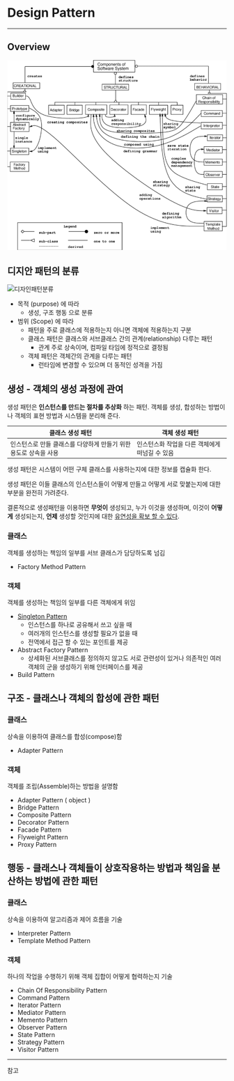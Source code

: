 # Design Pattern

---

## Overview

![DesignPattern Overview](https://github.com/DavidEugen/DavidEugen.github.io/blob/main/img/posts/Design-Patterns-Relationships.png?raw=true)



## 디지안 패턴의 분류

![디자인패턴분류](https://user-images.githubusercontent.com/10527294/165739867-afef22cb-a546-4499-89e3-1c5b22847300.jpeg)

- 목적 (purpose) 에 따라 
  - 생성, 구조 행동 으로 분류
- 범위 (Scope) 에 따라
  - 패턴을 주로 클래스에 적용하는지 아니면 객체에 적용하는지 구분
  - 클래스 패턴은 클래스와 서브클래스 간의 관계(relationship) 다루는 패턴
    - 관계 주로 상속이며, 컴파일 타임에 정적으로 결정됨
  - 객체 패턴은 객체간의 관계을 다루는 패턴
    - 런타임에 변경할 수 있으며 더 동적인 성격을 가짐



## 생성 - 객체의 생성 과정에 관여

생성 패턴은 **인스턴스를 만드는 절차를 추상화** 하는 패턴. 객체를 생성, 합성하는 방법이나 객체의 표현 방법과 시스템을 분리해 준다. 

| 클래스 생성 패턴                                             | 객체 생성 패턴                                 |
| ------------------------------------------------------------ | ---------------------------------------------- |
| 인스턴스로 만들 클래스를 다양하게 만들기 위한 용도로 상속을 사용 | 인스턴스화 작업을 다른 객체에게 떠넘길 수 있음 |

생성 패턴은 시스템이 어떤 구체 클래스를 사용하는지에 대한 정보를 캡슐화 한다.

생성 패턴은 이들 클래스의 인스턴스들이 어떻게 만들고 어떻게 서로 맞붙는지에 대한 부분을 완전히 가려준다.

결론적으로 생성패턴을 이용하면 **무엇이** 생성되고, 누가 이것을 생성하며, 이것이 **어떻게** 생성되는지, **언제** 생성할 것인지에 대한 <u>유연성을 확보 할 수 있다</u>.

### 클래스

객체를 생성하는 책임의 일부를 서브 클래스가 담당하도록 넘김

- Factory Method Pattern

### 객체

객체를 생성하는 책임의 일부를 다른 객체에게 위임

- [Singleton Pattern][싱글톤패턴_URL]
  - 인스턴스를 하나로 공유해서 쓰고 싶을 때
  - 여러개의 인스턴스를 생성할 필요가 없을 때
  - 전역에서 접근 할 수 있는 포인트를 제공
- Abstract Factory Pattern
  - 상세화된 서브클래스를 정의하지 않고도 서로 관련성이 있거나 의존적인 여러 객체의 군을 생성하기 위해 인터페이스를 제공
- Build Pattern

## 구조 - 클래스나 객체의 합성에 관한 패턴

### 클래스

상속을 이용하여 클래스를 합성(compose)함

- Adapter Pattern

### 객체

객체를 조립(Assemble)하는 방법을 설명함

- Adapter Pattern ( object )
- Bridge Pattern
- Composite Pattern
- Decorator Pattern
- Facade Pattern
- Flyweight Pattern
- Proxy Pattern

## 행동 - 클래스나 객체들이 상호작용하는 방법과 책임을 분산하는 방법에 관한 패턴

### 클래스

상속을 이용하여 알고리즘과 제어 흐름을 기술

- Interpreter  Pattern
- Template Method Pattern

### 객체

하나의 작업을 수행하기 위해 객체 집합이 어떻게 협력하는지 기술

- Chain Of Responsibility Pattern
- Command Pattern
- Iterator Pattern
- Mediator Pattern
- Memento Pattern
- Observer Pattern
- State Pattern
- Strategy Pattern
- Visitor Pattern

---

참고

[디자인패턴 이미지 RUL]: https://www.researchgate.net/figure/Design-Patterns-Relationships-3-Deene-the-context-in-which-the-design-patterns-are_fig7_220306648
[싱글톤패턴_URL]: https://github.com/DavidEugen/TIL/blob/main/DesignPattern/Create_Singleton.md
